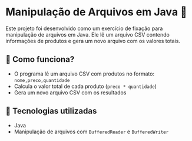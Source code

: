 # Manipulação de Arquivos em Java 📂

Este projeto foi desenvolvido como um exercício de fixação para manipulação de arquivos em Java. Ele lê um arquivo CSV contendo informações de produtos e gera um novo arquivo com os valores totais.

## 📜 Como funciona?
- O programa lê um arquivo CSV com produtos no formato: `nome,preco,quantidade`
- Calcula o valor total de cada produto (`preco * quantidade`)
- Gera um novo arquivo CSV com os resultados

## 🚀 Tecnologias utilizadas
- Java
- Manipulação de arquivos com `BufferedReader` e `BufferedWriter`